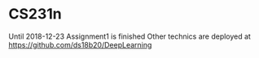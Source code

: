 # CS231n

Until 2018-12-23 Assignment1 is finished
Other technics are deployed at https://github.com/ds18b20/DeepLearning
